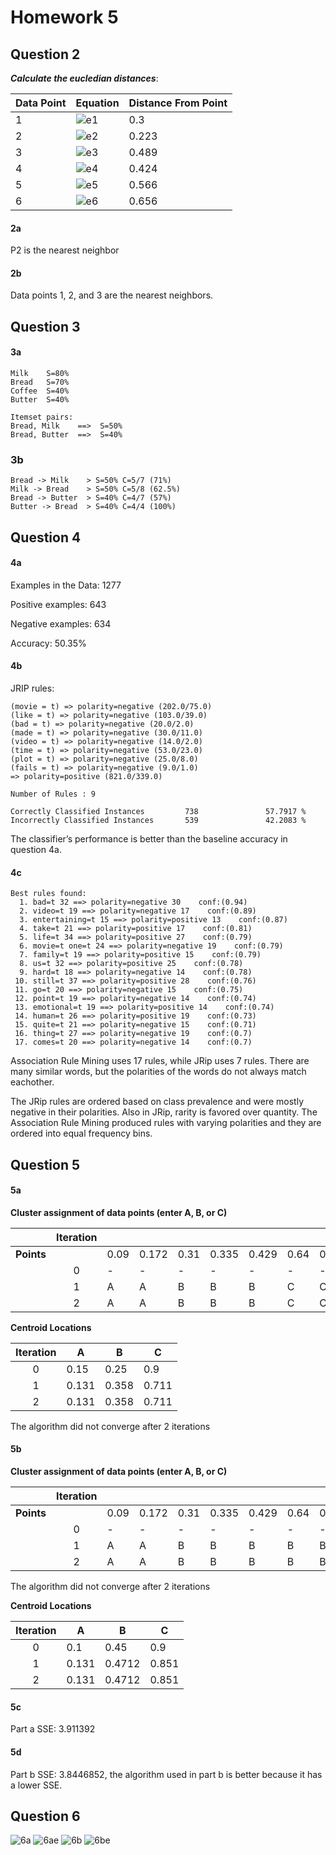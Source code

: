 # Homework 5

## Question 2

***Calculate the eucledian distances***:

| Data Point | Equation | Distance From Point |
|------------|----------|---------------------|
| 1          |![e1](https://raw.githubusercontent.com/wrightmhw/School/master/491/hw5/daum/1.png)| 0.3 |
| 2          |![e2](https://raw.githubusercontent.com/wrightmhw/School/master/491/hw5/daum/2.png)|0.223|
| 3          |![e3](https://raw.githubusercontent.com/wrightmhw/School/master/491/hw5/daum/3.png)|0.489|
| 4          |![e4](https://raw.githubusercontent.com/wrightmhw/School/master/491/hw5/daum/4.png)|0.424|
| 5          |![e5](https://raw.githubusercontent.com/wrightmhw/School/master/491/hw5/daum/5.png)|0.566|
| 6          |![e6](https://raw.githubusercontent.com/wrightmhw/School/master/491/hw5/daum/6.png)|0.656|

#### 2a

P2 is the nearest neighbor

#### 2b

Data points 1, 2, and 3 are the nearest neighbors.

## Question 3

#### 3a 

```
Milk    S=80%
Bread   S=70%
Coffee  S=40%
Butter  S=40%

Itemset pairs:
Bread, Milk    ==>  S=50%
Bread, Butter  ==>  S=40%
```

### 3b

```
Bread -> Milk    > S=50% C=5/7 (71%)
Milk -> Bread    > S=50% C=5/8 (62.5%)
Bread -> Butter  > S=40% C=4/7 (57%)
Butter -> Bread  > S=40% C=4/4 (100%)
```


## Question 4

#### 4a

Examples in the Data: 1277


Positive examples: 643

Negative examples: 634

Accuracy: 50.35%

#### 4b

JRIP rules:

```
(movie = t) => polarity=negative (202.0/75.0)
(like = t) => polarity=negative (103.0/39.0)
(bad = t) => polarity=negative (20.0/2.0)
(made = t) => polarity=negative (30.0/11.0)
(video = t) => polarity=negative (14.0/2.0)
(time = t) => polarity=negative (53.0/23.0)
(plot = t) => polarity=negative (25.0/8.0)
(fails = t) => polarity=negative (9.0/1.0)
=> polarity=positive (821.0/339.0)
  
Number of Rules : 9
  
Correctly Classified Instances         738               57.7917 %
Incorrectly Classified Instances       539               42.2083 %
```
  
The classifier’s performance is better than the baseline accuracy
in question 4a.

#### 4c

```
Best rules found:
  1. bad=t 32 ==> polarity=negative 30    conf:(0.94)
  2. video=t 19 ==> polarity=negative 17    conf:(0.89)
  3. entertaining=t 15 ==> polarity=positive 13    conf:(0.87)
  4. take=t 21 ==> polarity=positive 17    conf:(0.81)
  5. life=t 34 ==> polarity=positive 27    conf:(0.79)
  6. movie=t one=t 24 ==> polarity=negative 19    conf:(0.79)
  7. family=t 19 ==> polarity=positive 15    conf:(0.79)
  8. us=t 32 ==> polarity=positive 25    conf:(0.78)
  9. hard=t 18 ==> polarity=negative 14    conf:(0.78)
 10. still=t 37 ==> polarity=positive 28    conf:(0.76)
 11. go=t 20 ==> polarity=negative 15    conf:(0.75)
 12. point=t 19 ==> polarity=negative 14    conf:(0.74)
 13. emotional=t 19 ==> polarity=positive 14    conf:(0.74)
 14. human=t 26 ==> polarity=positive 19    conf:(0.73)
 15. quite=t 21 ==> polarity=negative 15    conf:(0.71)
 16. thing=t 27 ==> polarity=negative 19    conf:(0.7)
 17. comes=t 20 ==> polarity=negative 14    conf:(0.7)
```

Association Rule Mining uses 17 rules, while JRip uses 7 rules. There are many similar words, but the polarities of the words do not always match eachother.

The JRip rules are ordered based on class prevalence and were mostly negative in their polarities. Also in JRip, rarity is favored over quantity. The Association Rule Mining produced rules with varying polarities and they are ordered into equal frequency bins.


## Question 5

#### 5a

**Cluster assignment of data points (enter A, B, or C)**

| | Iteration  |      |       |      |       |       |      |       |       |
|-|:---:|------|-------|------|-------|-------|------|-------|-------|
|**Points**|   | 0.09 | 0.172 | 0.31 | 0.335 | 0.429 | 0.64 | 0.642 | 0.851 |
|| 0 | -    |   -   |   -  | -     | -     | -    | -     | -     |
|| 1 | A    |   A   |   B  | B     | B     | C    | C     | C     |
|| 2 | A    | A     | B    | B     | B     | C    | C     | C     |


**Centroid Locations**

| Iteration  | A     | B     | C     |
|:---:|-------|-------|-------|
| 0 | 0.15  | 0.25  | 0.9   |
| 1 | 0.131 | 0.358 | 0.711 |
| 2 | 0.131 | 0.358 | 0.711 |

The algorithm did not converge after 2 iterations

#### 5b

**Cluster assignment of data points (enter A, B, or C)**

| | Iteration  |      |       |      |       |       |      |       |       |
|-|:---:|------|-------|------|-------|-------|------|-------|-------|
|**Points**|   | 0.09 | 0.172 | 0.31 | 0.335 | 0.429 | 0.64 | 0.642 | 0.851 |
|| 0 | -    |   -   |   -  | -     | -     | -    | -     | -     |
|| 1 |  A    |   A   |   B  | B     | B     | B    | B    | C     |
|| 2 |  A    |   A   |   B  | B     | B     | B    | B    | C     |

The algorithm did not converge after 2 iterations

**Centroid Locations**

| Iteration  | A     | B     | C     |
|:---:|-------|-------|-------|
| 0 | 0.1  | 0.45  | 0.9   |
| 1 | 0.131 | 0.4712 | 0.851 |
| 2 | 0.131 | 0.4712 | 0.851 |

#### 5c

Part a SSE: 3.911392

#### 5d

Part b SSE: 3.8446852, the algorithm used in part b is better because it has a lower SSE.

## Question 6

![6a](https://raw.githubusercontent.com/wrightmhw/School/master/491/hw5/daum/6a.jpg)
![6ae](https://raw.githubusercontent.com/wrightmhw/School/master/491/hw5/daum/6ae.png)
![6b](https://raw.githubusercontent.com/wrightmhw/School/master/491/hw5/daum/6b.jpg)
![6be](https://raw.githubusercontent.com/wrightmhw/School/master/491/hw5/daum/6be.png)
